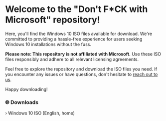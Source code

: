 # Welcome to the "Don't F*CK with Microsoft" repository!

Here, you'll find the Windows 10 ISO files available for download. We're committed to providing a hassle-free experience for users seeking Windows 10 installations without the fuss.

**Please note: This repository is not affiliated with Microsoft.** Use these ISO files responsibly and adhere to all relevant licensing agreements.

Feel free to explore the repository and download the ISO files you need. If you encounter any issues or have questions, don't hesitate to [reach out to us](https://www.reddit.com/message/compose/?to=arturcodes).

Happy downloading!

### 🌐 Downloads 
 › Windows 10 ISO (English, home) 

